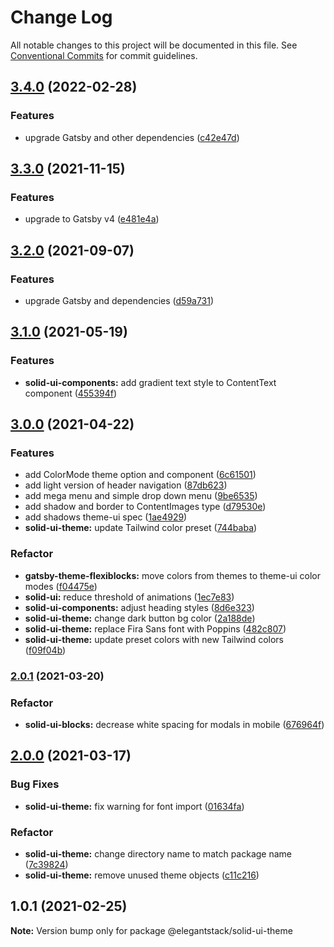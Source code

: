 # Change Log

All notable changes to this project will be documented in this file.
See [Conventional Commits](https://conventionalcommits.org) for commit guidelines.

## [3.4.0](https://github.com/ElegantStack/gatsby-themes/compare/@elegantstack/solid-ui-theme@3.3.0...@elegantstack/solid-ui-theme@3.4.0) (2022-02-28)


### Features

* upgrade Gatsby and other dependencies ([c42e47d](https://github.com/ElegantStack/gatsby-themes/commit/c42e47d5aea6364d7671bf5f75fbed7cee431c73))




## [3.3.0](https://gitlab.com/alimoosavi15/gatsby-theme-flexiblog/compare/@elegantstack/solid-ui-theme@3.2.0...@elegantstack/solid-ui-theme@3.3.0) (2021-11-15)


### Features

* upgrade to Gatsby v4 ([e481e4a](https://gitlab.com/alimoosavi15/gatsby-theme-flexiblog/commit/e481e4ab705d20c9d3daf3b2048f29eef308f420))




## [3.2.0](https://gitlab.com/alimoosavi15/gatsby-theme-flexiblog/compare/@elegantstack/solid-ui-theme@3.1.0...@elegantstack/solid-ui-theme@3.2.0) (2021-09-07)


### Features

* upgrade Gatsby and dependencies ([d59a731](https://gitlab.com/alimoosavi15/gatsby-theme-flexiblog/commit/d59a731107925db1a03367d9a24d7c40dae622e6))




## [3.1.0](https://gitlab.com/alimoosavi15/gatsby-theme-flexiblog/compare/@elegantstack/solid-ui-theme@3.0.0...@elegantstack/solid-ui-theme@3.1.0) (2021-05-19)


### Features

* **solid-ui-components:** add gradient text style to ContentText component ([455394f](https://gitlab.com/alimoosavi15/gatsby-theme-flexiblog/commit/455394f08ad580843cfc25ebcba2d83da2ec814e))




## [3.0.0](https://gitlab.com/alimoosavi15/gatsby-theme-flexiblog/compare/@elegantstack/solid-ui-theme@2.0.1...@elegantstack/solid-ui-theme@3.0.0) (2021-04-22)


### Features

* add ColorMode theme option and component ([6c61501](https://gitlab.com/alimoosavi15/gatsby-theme-flexiblog/commit/6c61501988b62bbe701d7adb77c7ab05c4722e6d))
* add light version of header navigation ([87db623](https://gitlab.com/alimoosavi15/gatsby-theme-flexiblog/commit/87db623ed7681b22d8bd84984ea61567676bd08c))
* add mega menu and simple drop down menu ([9be6535](https://gitlab.com/alimoosavi15/gatsby-theme-flexiblog/commit/9be65354abde0e6801a64492f12e303a1e118484))
* add shadow and border to ContentImages type ([d79530e](https://gitlab.com/alimoosavi15/gatsby-theme-flexiblog/commit/d79530ee64ac407722efe497dcb51a77dcd65732))
* add shadows theme-ui spec ([1ae4929](https://gitlab.com/alimoosavi15/gatsby-theme-flexiblog/commit/1ae4929c8547166ef039923ca25bf751740bc796))
* **solid-ui-theme:** update Tailwind color preset ([744baba](https://gitlab.com/alimoosavi15/gatsby-theme-flexiblog/commit/744baba21fbcb4b540f07ef2beb3fb0434f1e40e))


### Refactor

* **gatsby-theme-flexiblocks:** move colors from themes to theme-ui color modes ([f04475e](https://gitlab.com/alimoosavi15/gatsby-theme-flexiblog/commit/f04475e03a692c7882431a26f68b6a84adf397de))
* **solid-ui:** reduce threshold of animations ([1ec7e83](https://gitlab.com/alimoosavi15/gatsby-theme-flexiblog/commit/1ec7e83cbca4bb39767ecccf65c1b6d7c4d35019))
* **solid-ui-components:** adjust heading styles ([8d6e323](https://gitlab.com/alimoosavi15/gatsby-theme-flexiblog/commit/8d6e323ea1d1848da9f907eeb40d16142574bdcd))
* **solid-ui-theme:** change dark button bg color ([2a188de](https://gitlab.com/alimoosavi15/gatsby-theme-flexiblog/commit/2a188de998a16ca575dd045597100455550f2100))
* **solid-ui-theme:** replace Fira Sans font with Poppins ([482c807](https://gitlab.com/alimoosavi15/gatsby-theme-flexiblog/commit/482c8073669ac043f8a95f6288717e6dc55d2f46))
* **solid-ui-theme:** update preset colors with new Tailwind colors ([f09f04b](https://gitlab.com/alimoosavi15/gatsby-theme-flexiblog/commit/f09f04b0f4d2c8bb80f18060e12982ebed99ca74))




### [2.0.1](https://gitlab.com/alimoosavi15/gatsby-theme-flexiblog/compare/@elegantstack/solid-ui-theme@2.0.0...@elegantstack/solid-ui-theme@2.0.1) (2021-03-20)


### Refactor

* **solid-ui-blocks:** decrease white spacing for modals in mobile ([676964f](https://gitlab.com/alimoosavi15/gatsby-theme-flexiblog/commit/676964f4a6b8c4e42877df4da5dc727d23a798ea))




## [2.0.0](https://gitlab.com/alimoosavi15/gatsby-theme-flexiblog/compare/@elegantstack/solid-ui-theme@1.0.1...@elegantstack/solid-ui-theme@2.0.0) (2021-03-17)

### Bug Fixes

- **solid-ui-theme:** fix warning for font import ([01634fa](https://gitlab.com/alimoosavi15/gatsby-theme-flexiblog/commit/01634fad3adb0331a705c2d26fe7eb374b181741))

### Refactor

- **solid-ui-theme:** change directory name to match package name ([7c39824](https://gitlab.com/alimoosavi15/gatsby-theme-flexiblog/commit/7c398246d2c5a9c45233bf39804593fd46eff5b7))
- **solid-ui-theme:** remove unused theme objects ([c11c216](https://gitlab.com/alimoosavi15/gatsby-theme-flexiblog/commit/c11c2164fa17344c8a5fbe906b96e4ce34be0260))

## 1.0.1 (2021-02-25)

**Note:** Version bump only for package @elegantstack/solid-ui-theme
